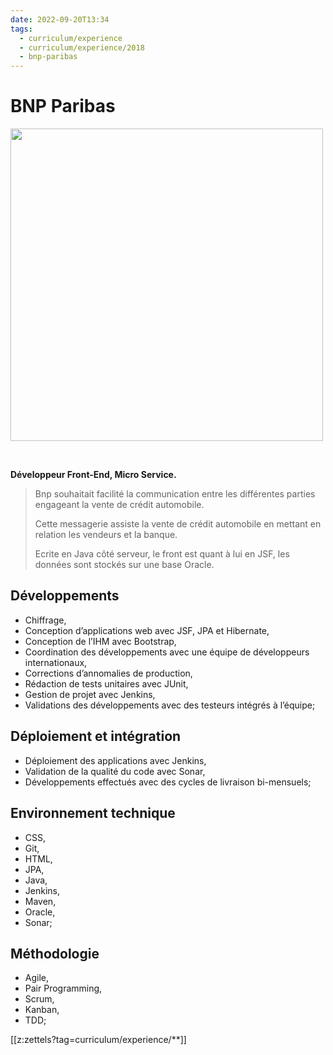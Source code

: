 ```yaml
---
date: 2022-09-20T13:34
tags:
  - curriculum/experience
  - curriculum/experience/2018
  - bnp-paribas
---
```


# BNP Paribas

<img src="./static/logo/bnp-logo.png" width=500/>

$~$

**Développeur Front-End, Micro Service.**

> Bnp souhaitait facilité la communication entre les différentes parties engageant la vente de crédit automobile.
> 
> Cette messagerie assiste la vente de crédit automobile en mettant en relation les vendeurs et la
> banque. 
> 
> Ecrite en Java côté serveur, le front est quant à lui en JSF, les données sont stockés sur une base Oracle.

## Développements

-   Chiffrage,
-   Conception d’applications web avec JSF, JPA et Hibernate,
-   Conception de l’IHM avec Bootstrap,
-   Coordination des développements avec une équipe de développeurs
    internationaux,
-   Corrections d’annomalies de production,
-   Rédaction de tests unitaires avec JUnit,
-   Gestion de projet avec Jenkins,
-   Validations des développements avec des testeurs intégrés à
    l’équipe;

## Déploiement et intégration

-   Déploiement des applications avec Jenkins,
-   Validation de la qualité du code avec Sonar,
-   Développements effectués avec des cycles de livraison bi-mensuels;

## Environnement technique

-   CSS,
-   Git,
-   HTML,
-   JPA,
-   Java,
-   Jenkins,
-   Maven,
-   Oracle,
-   Sonar;

## Méthodologie

-   Agile,
-   Pair Programming,
-   Scrum,
-   Kanban,
-   TDD;

[[z:zettels?tag=curriculum/experience/**]]
